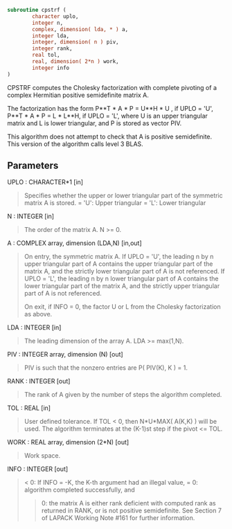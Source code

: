 ```fortran
subroutine cpstrf (
        character uplo,
        integer n,
        complex, dimension( lda, * ) a,
        integer lda,
        integer, dimension( n ) piv,
        integer rank,
        real tol,
        real, dimension( 2*n ) work,
        integer info
)
```

CPSTRF computes the Cholesky factorization with complete
pivoting of a complex Hermitian positive semidefinite matrix A.

The factorization has the form
P\*\*T \* A \* P = U\*\*H \* U ,  if UPLO = 'U',
P\*\*T \* A \* P = L  \* L\*\*H,  if UPLO = 'L',
where U is an upper triangular matrix and L is lower triangular, and
P is stored as vector PIV.

This algorithm does not attempt to check that A is positive
semidefinite. This version of the algorithm calls level 3 BLAS.

## Parameters
UPLO : CHARACTER\*1 [in]
> Specifies whether the upper or lower triangular part of the
> symmetric matrix A is stored.
> = 'U':  Upper triangular
> = 'L':  Lower triangular

N : INTEGER [in]
> The order of the matrix A.  N >= 0.

A : COMPLEX array, dimension (LDA,N) [in,out]
> On entry, the symmetric matrix A.  If UPLO = 'U', the leading
> n by n upper triangular part of A contains the upper
> triangular part of the matrix A, and the strictly lower
> triangular part of A is not referenced.  If UPLO = 'L', the
> leading n by n lower triangular part of A contains the lower
> triangular part of the matrix A, and the strictly upper
> triangular part of A is not referenced.
> 
> On exit, if INFO = 0, the factor U or L from the Cholesky
> factorization as above.

LDA : INTEGER [in]
> The leading dimension of the array A.  LDA >= max(1,N).

PIV : INTEGER array, dimension (N) [out]
> PIV is such that the nonzero entries are P( PIV(K), K ) = 1.

RANK : INTEGER [out]
> The rank of A given by the number of steps the algorithm
> completed.

TOL : REAL [in]
> User defined tolerance. If TOL < 0, then N\*U\*MAX( A(K,K) )
> will be used. The algorithm terminates at the (K-1)st step
> if the pivot <= TOL.

WORK : REAL array, dimension (2\*N) [out]
> Work space.

INFO : INTEGER [out]
> < 0: If INFO = -K, the K-th argument had an illegal value,
> = 0: algorithm completed successfully, and
> > 0: the matrix A is either rank deficient with computed rank
> as returned in RANK, or is not positive semidefinite. See
> Section 7 of LAPACK Working Note #161 for further
> information.

